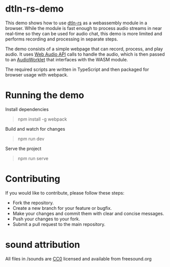 # dtln-rs-demo

This demo shows how to use [dtln-rs](https://github.com/DataDog/dtln-rs) as a webassembly module in a browser. While the module is fast enough to process audio streams in near real-time so they can be used for audio chat, this demo is more limited and performs recording and processing in separate steps.

The demo consists of a simple webpage that can record, process, and play audio. It uses [Web Audio API](https://developer.mozilla.org/en-US/docs/Web/API/Web_Audio_API) calls to handle the audio, which is then passed to an [AudioWorklet](https://developer.mozilla.org/en-US/docs/Web/API/AudioWorklet) that interfaces with the WASM module.

The required scripts are written in TypeScript and then packaged for browser usage with webpack.

# Running the demo

Install dependencies
> npm install -g webpack

Build and watch for changes
> npm run dev

Serve the project
> npm run serve

# Contributing
If you would like to contribute, please follow these steps:
- Fork the repository.
- Create a new branch for your feature or bugfix.
- Make your changes and commit them with clear and concise messages.
- Push your changes to your fork.
- Submit a pull request to the main repository.

# sound attribution
All files in /sounds are [CC0](https://creativecommons.org/publicdomain/zero/1.0/) licensed and available from freesound.org
